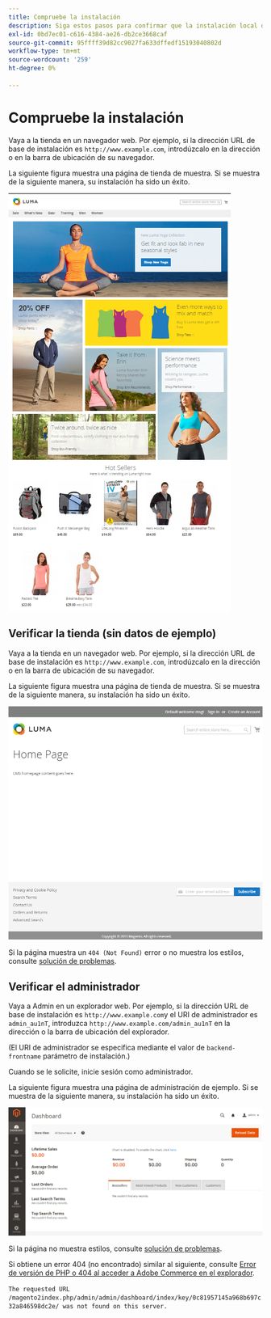 ```yaml
---
title: Compruebe la instalación
description: Siga estos pasos para confirmar que la instalación local de Adobe Commerce o Magento Open Source se ha realizado correctamente.
exl-id: 0bd7ec01-c616-4384-ae26-db2ce3668caf
source-git-commit: 95ffff39d82cc9027fa633dffedf15193040802d
workflow-type: tm+mt
source-wordcount: '259'
ht-degree: 0%

---
```


# Compruebe la instalación

Vaya a la tienda en un navegador web. Por ejemplo, si la dirección URL de base de instalación es `http://www.example.com`, introdúzcalo en la dirección o en la barra de ubicación de su navegador.

La siguiente figura muestra una página de tienda de muestra. Si se muestra de la siguiente manera, su instalación ha sido un éxito.

![Tienda con la temática de Luma](../../assets/installation/install-success_store-luma.png)

## Verificar la tienda (sin datos de ejemplo)

Vaya a la tienda en un navegador web. Por ejemplo, si la dirección URL de base de instalación es `http://www.example.com`, introdúzcalo en la dirección o en la barra de ubicación de su navegador.

La siguiente figura muestra una página de tienda de muestra. Si se muestra de la siguiente manera, su instalación ha sido un éxito.

![Tienda que verifica una instalación correcta](../../assets/installation/install-success_store.png)

Si la página muestra un `404 (Not Found)` error o no muestra los estilos, consulte [solución de problemas](https://support.magento.com/hc/en-us/articles/360032994352).

## Verificar el administrador

Vaya a Admin en un explorador web. Por ejemplo, si la dirección URL de base de instalación es `http://www.example.com`y el URI de administrador es `admin_au1nT`, introduzca `http://www.example.com/admin_au1nT` en la dirección o la barra de ubicación del explorador.

(El URI de administrador se especifica mediante el valor de `backend-frontname` parámetro de instalación.)

Cuando se le solicite, inicie sesión como administrador.

La siguiente figura muestra una página de administración de ejemplo. Si se muestra de la siguiente manera, su instalación ha sido un éxito.

![Administrador que verifica que la instalación se haya realizado correctamente](../../assets/installation/install_success_admin.png)

Si la página no muestra estilos, consulte [solución de problemas](https://support.magento.com/hc/en-us/articles/360032994352).

Si obtiene un error 404 (no encontrado) similar al siguiente, consulte [Error de versión de PHP o 404 al acceder a Adobe Commerce en el explorador](https://support.magento.com/hc/en-us/articles/360033117152).

`The requested URL /magento2index.php/admin/admin/dashboard/index/key/0c81957145a968b697c32a846598dc2e/ was not found on this server.`
